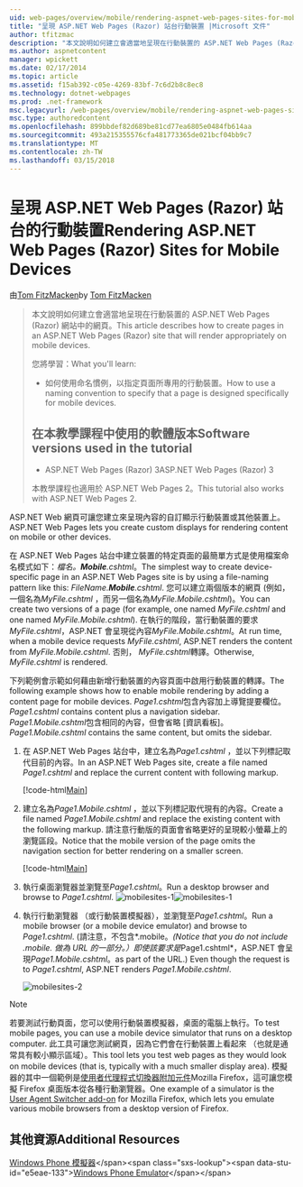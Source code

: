 ```yaml
---
uid: web-pages/overview/mobile/rendering-aspnet-web-pages-sites-for-mobile-devices
title: "呈現 ASP.NET Web Pages (Razor) 站台行動裝置 |Microsoft 文件"
author: tfitzmac
description: "本文說明如何建立會適當地呈現在行動裝置的 ASP.NET Web Pages (Razor) 網站中的網頁。 您將學習： 您如何..."
ms.author: aspnetcontent
manager: wpickett
ms.date: 02/17/2014
ms.topic: article
ms.assetid: f15ab392-c05e-4269-83bf-7c6d2b8c8ec8
ms.technology: dotnet-webpages
ms.prod: .net-framework
msc.legacyurl: /web-pages/overview/mobile/rendering-aspnet-web-pages-sites-for-mobile-devices
msc.type: authoredcontent
ms.openlocfilehash: 899bbdef82d689be81cd77ea6805e0484fb614aa
ms.sourcegitcommit: 493a215355576cfa481773365de021bcf04bb9c7
ms.translationtype: MT
ms.contentlocale: zh-TW
ms.lasthandoff: 03/15/2018
---
```

<a name="rendering-aspnet-web-pages-razor-sites-for-mobile-devices"></a><span data-ttu-id="e5eae-104">呈現 ASP.NET Web Pages (Razor) 站台的行動裝置</span><span class="sxs-lookup"><span data-stu-id="e5eae-104">Rendering ASP.NET Web Pages (Razor) Sites for Mobile Devices</span></span>
====================
<span data-ttu-id="e5eae-105">由[Tom FitzMacken](https://github.com/tfitzmac)</span><span class="sxs-lookup"><span data-stu-id="e5eae-105">by [Tom FitzMacken](https://github.com/tfitzmac)</span></span>

> <span data-ttu-id="e5eae-106">本文說明如何建立會適當地呈現在行動裝置的 ASP.NET Web Pages (Razor) 網站中的網頁。</span><span class="sxs-lookup"><span data-stu-id="e5eae-106">This article describes how to create pages in an ASP.NET Web Pages (Razor) site that will render appropriately on mobile devices.</span></span>
> 
> <span data-ttu-id="e5eae-107">您將學習：</span><span class="sxs-lookup"><span data-stu-id="e5eae-107">What you'll learn:</span></span>
> 
> - <span data-ttu-id="e5eae-108">如何使用命名慣例，以指定頁面所專用的行動裝置。</span><span class="sxs-lookup"><span data-stu-id="e5eae-108">How to use a naming convention to specify that a page is designed specifically for mobile devices.</span></span>
>   
> 
> ## <a name="software-versions-used-in-the-tutorial"></a><span data-ttu-id="e5eae-109">在本教學課程中使用的軟體版本</span><span class="sxs-lookup"><span data-stu-id="e5eae-109">Software versions used in the tutorial</span></span>
> 
> 
> - <span data-ttu-id="e5eae-110">ASP.NET Web Pages (Razor) 3</span><span class="sxs-lookup"><span data-stu-id="e5eae-110">ASP.NET Web Pages (Razor) 3</span></span>
>   
> 
> <span data-ttu-id="e5eae-111">本教學課程也適用於 ASP.NET Web Pages 2。</span><span class="sxs-lookup"><span data-stu-id="e5eae-111">This tutorial also works with ASP.NET Web Pages 2.</span></span>


<span data-ttu-id="e5eae-112">ASP.NET Web 網頁可讓您建立來呈現內容的自訂顯示行動裝置或其他裝置上。</span><span class="sxs-lookup"><span data-stu-id="e5eae-112">ASP.NET Web Pages lets you create custom displays for rendering content on mobile or other devices.</span></span>

<span data-ttu-id="e5eae-113">在 ASP.NET Web Pages 站台中建立裝置的特定頁面的最簡單方式是使用檔案命名模式如下：*檔名。**Mobile**.cshtml*。</span><span class="sxs-lookup"><span data-stu-id="e5eae-113">The simplest way to create device-specific page in an ASP.NET Web Pages site is by using a file-naming pattern like this: *FileName.**Mobile**.cshtml*.</span></span> <span data-ttu-id="e5eae-114">您可以建立兩個版本的網頁 (例如，一個名為*MyFile.cshtml* ，而另一個名為*MyFile.Mobile.cshtml*)。</span><span class="sxs-lookup"><span data-stu-id="e5eae-114">You can create two versions of a page (for example, one named *MyFile.cshtml* and one named *MyFile.Mobile.cshtml*).</span></span> <span data-ttu-id="e5eae-115">在執行的階段，當行動裝置的要求*MyFile.cshtml*，ASP.NET 會呈現從內容*MyFile.Mobile.cshtml*。</span><span class="sxs-lookup"><span data-stu-id="e5eae-115">At run time, when a mobile device requests *MyFile.cshtml*, ASP.NET renders the content from *MyFile.Mobile.cshtml*.</span></span> <span data-ttu-id="e5eae-116">否則， *MyFile.cshtml*轉譯。</span><span class="sxs-lookup"><span data-stu-id="e5eae-116">Otherwise, *MyFile.cshtml* is rendered.</span></span>

<span data-ttu-id="e5eae-117">下列範例會示範如何藉由新增行動裝置的內容頁面中啟用行動裝置的轉譯。</span><span class="sxs-lookup"><span data-stu-id="e5eae-117">The following example shows how to enable mobile rendering by adding a content page for mobile devices.</span></span> <span data-ttu-id="e5eae-118">*Page1.cshtml*包含內容加上導覽提要欄位。</span><span class="sxs-lookup"><span data-stu-id="e5eae-118">*Page1.cshtml* contains content plus a navigation sidebar.</span></span> <span data-ttu-id="e5eae-119">*Page1.Mobile.cshtml*包含相同的內容，但會省略 [資訊看板]。</span><span class="sxs-lookup"><span data-stu-id="e5eae-119">*Page1.Mobile.cshtml* contains the same content, but omits the sidebar.</span></span>

1. <span data-ttu-id="e5eae-120">在 ASP.NET Web Pages 站台中，建立名為*Page1.cshtml* ，並以下列標記取代目前的內容。</span><span class="sxs-lookup"><span data-stu-id="e5eae-120">In an ASP.NET Web Pages site, create a file named *Page1.cshtml* and replace the current content with following markup.</span></span>

    [!code-html[Main](rendering-aspnet-web-pages-sites-for-mobile-devices/samples/sample1.html)]
2. <span data-ttu-id="e5eae-121">建立名為*Page1.Mobile.cshtml* ，並以下列標記取代現有的內容。</span><span class="sxs-lookup"><span data-stu-id="e5eae-121">Create a file named *Page1.Mobile.cshtml* and replace the existing content with the following markup.</span></span> <span data-ttu-id="e5eae-122">請注意行動版的頁面會省略更好的呈現較小螢幕上的瀏覽區段。</span><span class="sxs-lookup"><span data-stu-id="e5eae-122">Notice that the mobile version of the page omits the navigation section for better rendering on a smaller screen.</span></span>

    [!code-html[Main](rendering-aspnet-web-pages-sites-for-mobile-devices/samples/sample2.html)]
3. <span data-ttu-id="e5eae-123">執行桌面瀏覽器並瀏覽至*Page1.cshtml*。</span><span class="sxs-lookup"><span data-stu-id="e5eae-123">Run a desktop browser and browse to *Page1.cshtml*.</span></span> <span data-ttu-id="e5eae-124">![mobilesites-1](rendering-aspnet-web-pages-sites-for-mobile-devices/_static/image1.png)</span><span class="sxs-lookup"><span data-stu-id="e5eae-124">![mobilesites-1](rendering-aspnet-web-pages-sites-for-mobile-devices/_static/image1.png)</span></span>
4. <span data-ttu-id="e5eae-125">執行行動瀏覽器 （或行動裝置模擬器），並瀏覽至*Page1.cshtml*。</span><span class="sxs-lookup"><span data-stu-id="e5eae-125">Run a mobile browser (or a mobile device emulator) and browse to *Page1.cshtml*.</span></span> <span data-ttu-id="e5eae-126">(請注意，不包含*.mobile。*</span><span class="sxs-lookup"><span data-stu-id="e5eae-126">(Notice that you do not include *.mobile.*</span></span> <span data-ttu-id="e5eae-127">做為 URL 的一部分。）即使該要求是*Page1.cshtml*，ASP.NET 會呈現*Page1.Mobile.cshtml*。</span><span class="sxs-lookup"><span data-stu-id="e5eae-127">as part of the URL.) Even though the request is to *Page1.cshtml*, ASP.NET renders *Page1.Mobile.cshtml*.</span></span>

    ![mobilesites-2](rendering-aspnet-web-pages-sites-for-mobile-devices/_static/image2.png)

> [!NOTE]
> <span data-ttu-id="e5eae-129">若要測試行動頁面，您可以使用行動裝置模擬器，桌面的電腦上執行。</span><span class="sxs-lookup"><span data-stu-id="e5eae-129">To test mobile pages, you can use a mobile device simulator that runs on a desktop computer.</span></span> <span data-ttu-id="e5eae-130">此工具可讓您測試網頁，因為它們會在行動裝置上看起來 （也就是通常具有較小顯示區域）。</span><span class="sxs-lookup"><span data-stu-id="e5eae-130">This tool lets you test web pages as they would look on mobile devices (that is, typically with a much smaller display area).</span></span> <span data-ttu-id="e5eae-131">模擬器的其中一個範例是[使用者代理程式切換器附加元件](http://addons.mozilla.org/firefox/addon/user-agent-switcher/)Mozilla Firefox，這可讓您模擬 Firefox 桌面版本從各種行動瀏覽器。</span><span class="sxs-lookup"><span data-stu-id="e5eae-131">One example of a simulator is the [User Agent Switcher add-on](http://addons.mozilla.org/firefox/addon/user-agent-switcher/) for Mozilla Firefox, which lets you emulate various mobile browsers from a desktop version of Firefox.</span></span>


<a id="Additional_Resources"></a>
## <a name="additional-resources"></a><span data-ttu-id="e5eae-132">其他資源</span><span class="sxs-lookup"><span data-stu-id="e5eae-132">Additional Resources</span></span>


<span data-ttu-id="e5eae-133">[Windows Phone 模擬器](https://msdn.microsoft.com/library/ff402563(v=VS.92).aspx)</span><span class="sxs-lookup"><span data-stu-id="e5eae-133">[Windows Phone Emulator](https://msdn.microsoft.com/library/ff402563(v=VS.92).aspx)</span></span>
